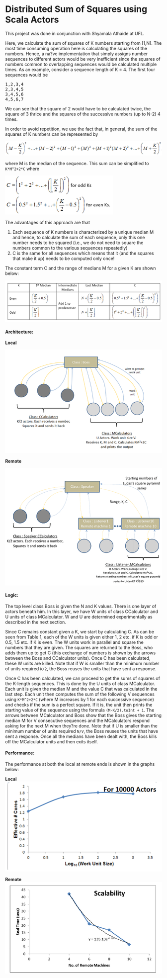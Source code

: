 Distributed Sum of Squares using Scala Actors
===

This project was done in conjunction with Shyamala Athaide at UFL.

Here, we calculate the sum of squares of K numbers starting from [1,N]. The most time consuming operation here is calculating the squares of the numbers. Hence, a na?ve implementation that simply assigns number sequences to different actors would be very inefficient since the squares of numbers common to overlapping sequences would be calculated multiple times. As an example, consider a sequence length of K = 4. The first four sequences would be

<pre>
1,2,3,4
2,3,4,5
3,4,5,6
4,5,6,7
</pre>

We can see that the square of 2 would have to be calculated twice, the square of 3 thrice and the squares of the successive numbers (up to N-2) 4 times.

In order to avoid repetition, we use the fact that, in general, the sum of the squares of K numbers can be represented by

![sum of squares formula](images/ssq_formula.png?raw=true)

where M is the median of the sequence. This sum can be simplified to `K*M^2+2*C` where

![M and C formulas](images/M_n_C_formula.png?raw=true)

The advantages of this approach are that

1. Each sequence of K numbers is characterized by a unique median M and hence, to calculate the sum of each sequence, only this one number needs to be squared (i.e., we do not need to square the numbers common to the various sequences repeatedly)
2. C is the same for all sequences which means that it (and the squares that make it up) needs to be computed only once!

The constant term C and the range of medians M for a given K are shown below:

![C and M ranges](images/M_n_C_range.png?raw=true)

#### Architecture:

**Local**

![local architecture](images/local-architecture.png?raw=true)

**Remote**

![remote architecture](images/remote-architecture.png?raw=true)

#### Logic:

The top level class Boss is given the N and K values. There is one layer of actors beneath him. In this layer, we have W units of class CCalculator and U units of class MCalculator. W and U are determined experimentally as described in the next section.

Since C remains constant given a K, we start by calculating C. As can be seen from Table 1, each of the W units is given either 1, 2 etc. if K is odd or 0.5, 1.5 etc. if K is even. The W units work in parallel and square the numbers that they are given. The squares are returned to the Boss, who adds them up to get C (this exchange of numbers is shown by the arrows between the Boss and CCalculator units). Once C has been calculated, these W units are killed. Note that if W is smaller than the minimum number of units required `K/2`, the Boss reuses the units that have sent a response.

Once C has been calculated, we can proceed to get the sums of squares of the K-length sequences. This is done by the U units of class MCalculator. Each unit is given the median M and the value C that was calculated in the last step. Each unit then computes the sum of the following V sequences using `K*M^2+2*C` (where M increases by 1 for each successive sequence) and checks if the sum is a perfect square. If it is, the unit then prints the starting value of the sequence using the formula `(M-K/2).toInt + 1`. The arrows between MCalculator and Boss show that the Boss gives the starting median M for V consecutive sequences and the MCalculators respond asking for the next M when they?re done. Note that if U is smaller than the minimum number of units required `N/V`, the Boss reuses the units that have sent a response. Once all the medians have been dealt with, the Boss kills off the MCalculator units and then exits itself. 


#### Performance:

The performance at both the local at remote ends is shown in the graphs below:

**Local**
![local performance](images/local-performance.png?raw=true)

**Remote**
![remote performance](images/remote-performance.png?raw=true)

